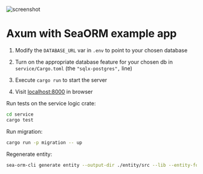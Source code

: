 ![screenshot](Screenshot.png)

# Axum with SeaORM example app

1. Modify the `DATABASE_URL` var in `.env` to point to your chosen database

1. Turn on the appropriate database feature for your chosen db in `service/Cargo.toml` (the `"sqlx-postgres",` line)

1. Execute `cargo run` to start the server

1. Visit [localhost:8000](http://localhost:8000) in browser

Run tests on the service logic crate:

```bash
cd service
cargo test
```

Run migration:

```bash
cargo run -p migration -- up
```

Regenerate entity:

```bash
sea-orm-cli generate entity --output-dir ./entity/src --lib --entity-format dense --with-serde both
```